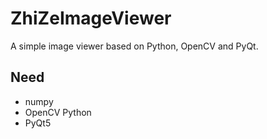 # ZhiZeImageViewer
A simple image viewer based on Python, OpenCV and PyQt.

## Need

* numpy
* OpenCV Python
* PyQt5

